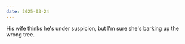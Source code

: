 ```yaml
---
date: 2025-03-24
---
```


His wife thinks he's under suspicion, but I'm sure she's barking up the wrong tree.